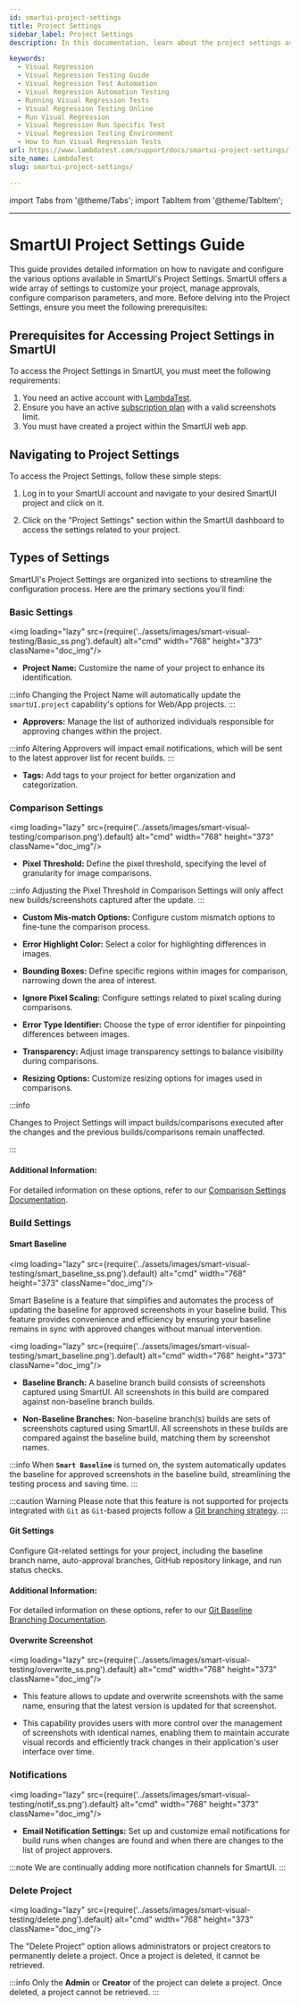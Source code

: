 ```yaml
---
id: smartui-project-settings
title: Project Settings
sidebar_label: Project Settings
description: In this documentation, learn about the project settings available for SmartUI Projects in order to customize your project, manage approvals, configure comparison parameters, and more.

keywords:
  - Visual Regression
  - Visual Regression Testing Guide
  - Visual Regression Test Automation
  - Visual Regression Automation Testing
  - Running Visual Regression Tests
  - Visual Regression Testing Online
  - Run Visual Regression
  - Visual Regression Run Specific Test
  - Visual Regression Testing Environment
  - How to Run Visual Regression Tests
url: https://www.lambdatest.com/support/docs/smartui-project-settings/
site_name: LambdaTest
slug: smartui-project-settings/

---
```


import Tabs from '@theme/Tabs';
import TabItem from '@theme/TabItem';

---

<script type="application/ld+json"
      dangerouslySetInnerHTML={{ __html: JSON.stringify({
       "@context": "https://schema.org",
        "@type": "BreadcrumbList",
        "itemListElement": [{
          "@type": "ListItem",
          "position": 1,
          "name": "Home",
          "item": "https://www.lambdatest.com"
        },{
          "@type": "ListItem",
          "position": 2,
          "name": "Support",
          "item": "https://www.lambdatest.com/support/docs/"
        },{
          "@type": "ListItem",
          "position": 3,
          "name": "WebDriverIO With Appium",
          "item": "https://www.lambdatest.com/support/docs/smartui-upload-api-v2/"
        }]
      })
    }}
></script>


# SmartUI Project Settings Guide

This guide provides detailed information on how to navigate and configure the various options available in SmartUI's Project Settings. SmartUI offers a wide array of settings to customize your project, manage approvals, configure comparison parameters, and more. Before delving into the Project Settings, ensure you meet the following prerequisites:

## Prerequisites for Accessing Project Settings in SmartUI

To access the Project Settings in SmartUI, you must meet the following requirements:

1. You need an active account with [LambdaTest](https://accounts.lambdatest.com).
2. Ensure you have an active [subscription plan](https://www.lambdatest.com/pricing) with a valid screenshots limit.
3. You must have created a project within the SmartUI web app.

## Navigating to Project Settings

To access the Project Settings, follow these simple steps:

1. Log in to your SmartUI account and navigate to your desired SmartUI project and click on it.

2. Click on the "Project Settings" section within the SmartUI dashboard to access the settings related to your project.

## Types of Settings

SmartUI's Project Settings are organized into sections to streamline the configuration process. Here are the primary sections you'll find:

### Basic Settings

<img loading="lazy" src={require('../assets/images/smart-visual-testing/Basic_ss.png').default} alt="cmd" width="768" height="373" className="doc_img"/>

- **Project Name:** Customize the name of your project to enhance its identification.

:::info
Changing the Project Name will automatically update the `smartUI.project` capability's options for Web/App projects.
:::

- **Approvers:** Manage the list of authorized individuals responsible for approving changes within the project.

:::info
Altering Approvers will impact email notifications, which will be sent to the latest approver list for recent builds.
:::

- **Tags:** Add tags to your project for better organization and categorization.

### Comparison Settings

<img loading="lazy" src={require('../assets/images/smart-visual-testing/comparison.png').default} alt="cmd" width="768" height="373" className="doc_img"/>

- **Pixel Threshold:** Define the pixel threshold, specifying the level of granularity for image comparisons.

:::info
Adjusting the Pixel Threshold in Comparison Settings will only affect new builds/screenshots captured after the update.
:::

- **Custom Mis-match Options:** Configure custom mismatch options to fine-tune the comparison process.

- **Error Highlight Color:** Select a color for highlighting differences in images.

- **Bounding Boxes:** Define specific regions within images for comparison, narrowing down the area of interest.
  
- **Ignore Pixel Scaling:** Configure settings related to pixel scaling during comparisons.

- **Error Type Identifier:** Choose the type of error identifier for pinpointing differences between images.

- **Transparency:** Adjust image transparency settings to balance visibility during comparisons.

- **Resizing Options:** Customize resizing options for images used in comparisons.


:::info

Changes to Project Settings will impact builds/comparisons executed after the changes and the previous builds/comparisons remain unaffected.

:::

#### Additional Information:
For detailed information on these options, refer to our [Comparison Settings Documentation](https://www.lambdatest.com/support/docs/test-settings-options/).

### Build Settings

#### Smart Baseline

<img loading="lazy" src={require('../assets/images/smart-visual-testing/smart_baseline_ss.png').default} alt="cmd" width="768" height="373" className="doc_img"/>

Smart Baseline is a feature that simplifies and automates the process of updating the baseline for approved screenshots in your baseline build. This feature provides convenience and efficiency by ensuring your baseline remains in sync with approved changes without manual intervention.

<img loading="lazy" src={require('../assets/images/smart-visual-testing/smart_baseline.png').default} alt="cmd" width="768" height="373" className="doc_img"/>

- **Baseline Branch:** A baseline branch build consists of screenshots captured using SmartUI. All screenshots in this build are compared against non-baseline branch builds.

- **Non-Baseline Branches:** Non-baseline branch(s) builds are sets of screenshots captured using SmartUI. All screenshots in these builds are compared against the baseline build, matching them by screenshot names.

:::info
When **`Smart Baseline`** is turned on, the system automatically updates the baseline for approved screenshots in the baseline build, streamlining the testing process and saving time.
:::

:::caution Warning
Please note that this feature is not supported for projects integrated with `Git` as `Git`-based projects follow a [Git branching strategy](https://www.lambdatest.com/support/docs/smartui-github-app-integration/).
:::

#### Git Settings

Configure Git-related settings for your project, including the baseline branch name, auto-approval branches, GitHub repository linkage, and run status checks.

#### Additional Information:
For detailed information on these options, refer to our [Git Baseline Branching Documentation](https://www.lambdatest.com/support/docs/smartui-github-app-integration/).


#### Overwrite Screenshot

<img loading="lazy" src={require('../assets/images/smart-visual-testing/overwrite_ss.png').default} alt="cmd" width="768" height="373" className="doc_img"/>

- This feature allows to update and overwrite screenshots with the same name, ensuring that the latest version is updated for that screenshot. 

- This capability provides users with more control over the management of screenshots with identical names, enabling them to maintain accurate visual records and efficiently track changes in their application's user interface over time.

### Notifications

<img loading="lazy" src={require('../assets/images/smart-visual-testing/notif_ss.png').default} alt="cmd" width="768" height="373" className="doc_img"/>

- **Email Notification Settings:** Set up and customize email notifications for build runs when changes are found and when there are changes to the list of project approvers.

:::note
We are continually adding more notification channels for SmartUI.
:::

### Delete Project

<img loading="lazy" src={require('../assets/images/smart-visual-testing/delete.png').default} alt="cmd" width="768" height="373" className="doc_img"/>

The "Delete Project" option allows administrators or project creators to permanently delete a project. Once a project is deleted, it cannot be retrieved.


:::info
Only the **Admin** or **Creator** of the project can delete a project. Once deleted, a project cannot be retrieved.
:::